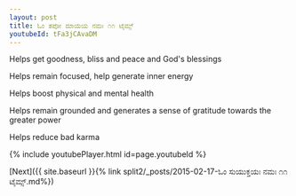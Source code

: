 ```yaml
---
layout: post
title: ಓಂ ತಪೋ ಮಾಯೆಯ ನಮಃ ೧೧ ಟೈಮ್ಸ್
youtubeId: tFa3jCAvaDM
---
```

 
 
Helps get goodness, bliss and peace and God's blessings
 
Helps remain focused, help generate inner energy 
 
Helps boost physical and mental health 
 
Helps remain grounded and generates a sense of gratitude towards the greater power 
 
Helps reduce bad karma
 
 
 
 


{% include youtubePlayer.html id=page.youtubeId %}
 
[Next]({{ site.baseurl }}{% link  split2/_posts/2015-02-17-ಓಂ ಸುಯುಕ್ತಯಃ ನಮಃ ೧೧ ಟೈಮ್ಸ್.md%})
 
